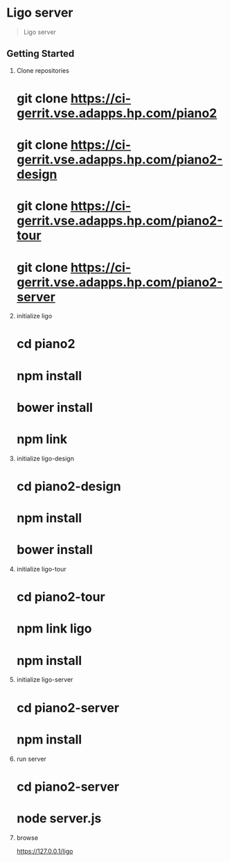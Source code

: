 
# Ligo server

> Ligo server

## Getting Started

1. Clone repositories

    # git clone https://ci-gerrit.vse.adapps.hp.com/piano2

    # git clone https://ci-gerrit.vse.adapps.hp.com/piano2-design

    # git clone https://ci-gerrit.vse.adapps.hp.com/piano2-tour

    # git clone https://ci-gerrit.vse.adapps.hp.com/piano2-server

2. initialize ligo

    # cd piano2

    # npm install

    # bower install

    # npm link

3. initialize ligo-design

    # cd piano2-design

    # npm install

    # bower install

4. initialize ligo-tour

    # cd piano2-tour

    # npm link ligo

    # npm install

5. initialize ligo-server

    # cd piano2-server

    # npm install

6. run server

    # cd piano2-server

    # node server.js

7. browse

    https://127.0.0.1/ligo
